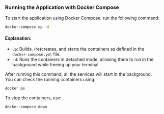 ### Running the Application with Docker Compose

To start the application using Docker Compose, run the following command:

```bash
docker-compose up -d
```

#### Explanation:
- `up`: Builds, (re)creates, and starts the containers as defined in the `docker-compose.yml` file.
- `-d`: Runs the containers in detached mode, allowing them to run in the background while freeing up your terminal.

After running this command, all the services will start in the background. You can check the running containers using:

```bash
docker ps
```

To stop the containers, use:

```bash
docker-compose down
```
